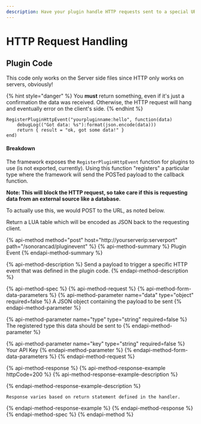 ```yaml
---
description: Have your plugin handle HTTP requests sent to a special URL.
---
```


# HTTP Request Handling

## Plugin Code

This code only works on the Server side files since HTTP only works on servers, obviously!

{% hint style="danger" %}
You **must** return something, even if it's just a confirmation the data was received. Otherwise, the HTTP request will hang and eventually error on the client's side.
{% endhint %}

```text
RegisterPluginHttpEvent("yourpluginname:hello", function(data)
    debugLog(("Got data: %s"):format(json.encode(data)))
    return { result = "ok, got some data!" }
end)
```

#### Breakdown

The framework exposes the `RegisterPluginHttpEvent` function for plugins to use \(is not exported, currently\). Using this function "registers" a particular type where the framework will send the POSTed payload to the callback function.

**Note: This will block the HTTP request, so take care if this is requesting data from an external source like a database.**

To actually use this, we would POST to the URL, as noted below.

Return a LUA table which will be encoded as JSON back to the requesting client.

{% api-method method="post" host="http://yourserverip:serverport" path="/sonorancad/pluginevent" %}
{% api-method-summary %}
Plugin Event
{% endapi-method-summary %}

{% api-method-description %}
Send a payload to trigger a specific HTTP event that was defined in the plugin code.
{% endapi-method-description %}

{% api-method-spec %}
{% api-method-request %}
{% api-method-form-data-parameters %}
{% api-method-parameter name="data" type="object" required=false %}
A JSON object containing the payload to be sent
{% endapi-method-parameter %}

{% api-method-parameter name="type" type="string" required=false %}
The registered type this data should be sent to
{% endapi-method-parameter %}

{% api-method-parameter name="key" type="string" required=false %}
Your API Key
{% endapi-method-parameter %}
{% endapi-method-form-data-parameters %}
{% endapi-method-request %}

{% api-method-response %}
{% api-method-response-example httpCode=200 %}
{% api-method-response-example-description %}

{% endapi-method-response-example-description %}

```
Response varies based on return statement defined in the handler.
```
{% endapi-method-response-example %}
{% endapi-method-response %}
{% endapi-method-spec %}
{% endapi-method %}




